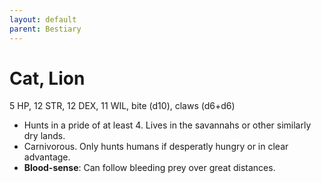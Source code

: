 ```yaml
---
layout: default
parent: Bestiary
---
```


# Cat, Lion

5 HP, 12 STR, 12 DEX, 11 WIL, bite (d10), claws (d6+d6)

- Hunts in a pride of at least 4. Lives in the savannahs or other similarly dry lands.
- Carnivorous. Only hunts humans if desperatly hungry or in clear advantage.
- **Blood-sense**: Can follow bleeding prey over great distances. 
